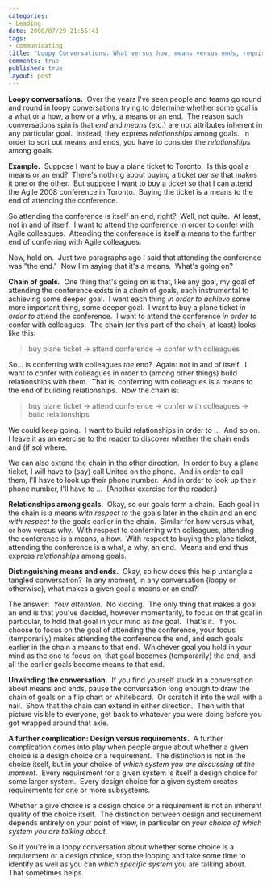 ```yaml
--- 
categories: 
- Leading
date: 2008/07/29 21:55:41
tags: 
- communicating
title: "Loopy Conversations: What versus how, means versus ends, requirements versus design choices"
comments: true
published: true
layout: post
---
```


<strong>Loopy conversations.</strong>  Over the years I've seen people and teams go round and round in loopy conversations trying to determine whether some goal is a what or a how, a how or a why, a means or an end.  The reason such conversations spin is that <em>end</em> and <em>means</em> (etc.) are not attributes inherent in any particular goal.  Instead, they express <em>relationships</em> among goals.  In order to sort out means and ends, you have to consider the <em>relationships</em> among goals.

<strong>Example.</strong>  Suppose I want to buy a plane ticket to Toronto.  Is this goal a means or an end?  There's nothing about buying a ticket <em>per se</em> that makes it one or the other.  But suppose I want to buy a ticket so that I can attend the Agile 2008 conference in Toronto.  Buying the ticket is a means to the end of attending the conference.

So attending the conference is itself an end, right?  Well, not quite.  At least, not in and of itself.  I want to attend the conference in order to confer with Agile colleagues.  Attending the conference is itself a means to the further end of conferring with Agile colleagues.

Now, hold on.  Just two paragraphs ago I said that attending the conference was "the end."  Now I'm saying that it's a means.  What's going on?

<strong>Chain of goals.</strong>  One thing that's going on is that, like any goal, my goal of attending the conference exists in a <em>chain</em> of goals, each instrumental to achieving some deeper goal.  I want each thing <em>in order to achieve</em> some more important thing, some deeper goal.  I want to buy a plane ticket <em>in order to</em> attend the conference.  I want to attend the conference <em>in order to</em> confer with colleagues.  The chain (or this part of the chain, at least) looks like this:
<blockquote>buy plane ticket -&gt; attend conference -&gt; confer with colleagues</blockquote>
So... is conferring with colleagues <em>the </em>end?  Again: not in and of itself.  I want to confer with colleagues in order to (among other things) build relationships with them.  That is, conferring with colleagues is a means to the end of building relationships.  Now the chain is:
<blockquote>buy plane ticket -&gt; attend conference -&gt; confer with colleagues -&gt; build relationships</blockquote>
We could keep going.  I want to build relationships in order to ...  And so on.  I leave it as an exercise to the reader to discover whether the chain ends and (if so) where.

We can also extend the chain in the other direction.  In order to buy a plane ticket, I will have to (say) call United on the phone.  And in order to call them, I'll have to look up their phone number.  And in order to look up their phone number, I'll have to ...  (Another exercise for the reader.)

<strong>Relationships among goals.</strong>  Okay, so our goals form a chain.  Each goal in the chain is a means <em>with respect to</em> the goals later in the chain and an end <em>with respect to</em> the goals earlier in the chain.  Similar for how versus what, or how versus why.  With respect to conferring with colleagues, attending the conference is a means, a how.  With respect to buying the plane ticket, attending the conference is a what, a why, an end.  Means and end thus express <em>relationships</em> among goals.

<strong>Distinguishing means and ends.</strong>  Okay, so how does this help untangle a tangled conversation?  In any moment, in any conversation (loopy or otherwise), what makes a given goal a means or an end?

The answer:  <em>Your attention.</em>  No kidding.  The only thing that makes a goal an end is that you've decided, however momentarily, to focus on that goal in particular, to hold that goal in your mind as <em>the</em> goal.  That's it.  If you choose to focus on the goal of attending the conference, your focus (temporarily) makes attending the conference the end, and each goals earlier in the chain a means to that end.  Whichever goal you hold in your mind as the one to focus on, that goal becomes (temporarily) the end, and all the earlier goals become means to that end.

<strong>Unwinding the conversation.</strong>  If you find yourself stuck in a conversation about means and ends, pause the conversation long enough to draw the chain of goals on a flip chart or whiteboard.  Or scratch it into the wall with a nail.  Show that the chain can extend in either direction.  Then with that picture visible to everyone, get back to whatever you were doing before you got wrapped around that axle.

<strong>A further complication: Design versus requirements.</strong>  A further complication comes into play when people argue about whether a given choice is a design choice or a requirement.  The distinction is not in the choice itself, but in your choice of <em>which system you are discussing at the moment</em>.  Every requirement for a given system is itself a design choice for some larger system.  Every design choice for a given system creates requirements for one or more subsystems.

Whether a give choice is a design choice or a requirement is not an inherent quality of the choice itself.  The distinction between design and requirement depends entirely on your point of view, in particular on <em>your choice of which system you are talking about</em>.

So if you're in a loopy conversation about whether some choice is a requirement or a design choice, stop the looping and take some time to identify as well as you can <em>which specific system</em> you are talking about.  That sometimes helps.
